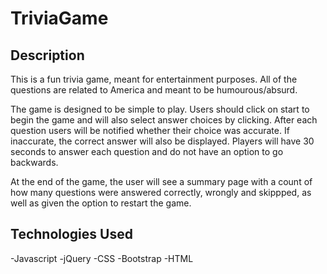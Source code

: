 # TriviaGame

## Description
This is a fun trivia game, meant for entertainment purposes. All of the questions are related to America and meant to be humourous/absurd. 

The game is designed to be simple to play. Users should click on start to begin the game and will also select answer choices by clicking. After each question users will be notified whether their choice was accurate. If inaccurate, the correct answer will also be displayed. Players will have 30 seconds to answer each question and do not have an option to go backwards. 

At the end of the game, the user will see a summary page with a count of how many questions were answered correctly, wrongly and skippped, as well as given the option to restart the game. 

## Technologies Used
-Javascript
-jQuery
-CSS
-Bootstrap
-HTML